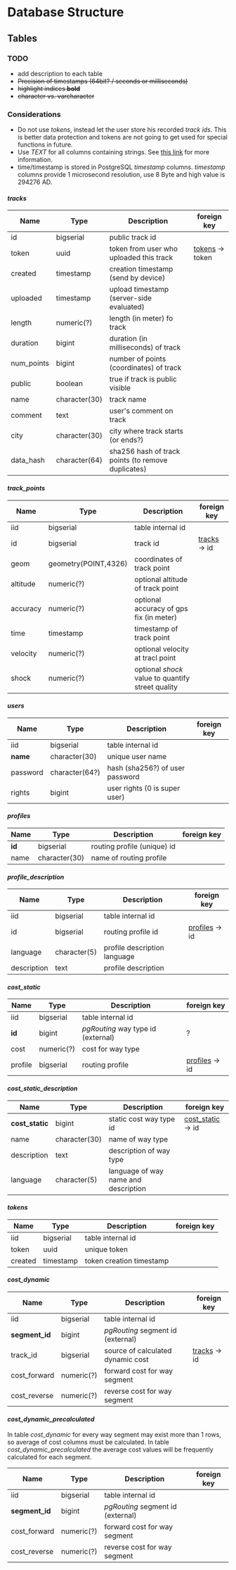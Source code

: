 # Database Structure

## Tables

### TODO

* add description to each table
* ~~Precision of timestamps (64bit? / seconds or milliseconds)~~
* ~~highlight indices **bold**~~
* ~~character vs. varcharacter~~


### Considerations

* Do not use *tokens*, instead let the user store his recorded *track ids*.
This is better data protection and tokens are not going to get used for special functions in future.
* Use *TEXT* for all columns containing strings.
See [this link](http://www.depesz.com/2010/03/02/charx-vs-varcharx-vs-varchar-vs-text/) for more information.
* time/timestamp is stored in PostgreSQL *timestamp* columns. 
*timestamp* columns provide 1 microsecond resolution, use 8 Byte and high value is 294276 AD.


#### *tracks*

| Name  | Type | Description | foreign key |
|-------|------|-------------|-------------|
| id | bigserial | public track id | |
| token | uuid | token from user who uploaded this track | [tokens](#tokens) -> token |
| created | timestamp | creation timestamp (send by device) | |
| uploaded | timestamp | upload timestamp (server-side evaluated) | |
| length | numeric(?) | length (in meter) fo track | |
| duration| bigint | duration (in milliseconds) of track | |
| num_points | bigint | number of points (coordinates) of track | |
| public | boolean | true if track is public visible | |
| name | character(30) | track name | |
| comment | text | user's comment on track | |
| city | character(30) | city where track starts (or ends?) | |
| data_hash |character(64) | sha256 hash of track points (to remove duplicates) | |


#### *track_points*

| Name  | Type | Description | foreign key |
|-------|------|-------------|-------------|
| iid | bigserial | table internal id | |
| id | bigserial | track id | [tracks](#tracks) -> id |
| geom| geometry(POINT,4326) | coordinates of track point | |
| altitude | numeric(?) | optional altitude of track point | |
| accuracy | numeric(?) | optional accuracy of gps fix (in meter) | |
| time | timestamp | timestamp of track point | |
| velocity | numeric(?) | optional velocity at tracl point | |
| shock | numeric(?) | optional *shock* value to quantify street quality | |


#### *users*

| Name  | Type | Description | foreign key |
|-------|------|-------------|-------------|
| iid | bigserial | table internal id | |
| **name** | character(30) | unique user name | |
| password | character(64?) | hash (sha256?) of user password | |
| rights | bigint | user rights (0 is super user) | |


#### *profiles*

| Name  | Type | Description | foreign key |
|-------|------|-------------|-------------|
| **id** | bigserial | routing profile (unique) id | |
| name | character(30) | name of routing profile | |


#### *profile_description*

| Name  | Type | Description | foreign key |
|-------|------|-------------|-------------|
| iid | bigserial | table internal id | |
| id | bigserial | routing profile id | [profiles](#profiles) -> id |
| language | character(5) | profile description language | |
| description | text | profile description | |


#### *cost_static*

| Name  | Type | Description | foreign key |
|-------|------|-------------|-------------|
| iid | bigserial | table internal id | |
| **id** | bigint | *pgRouting* way type id (external) | ? |
| cost | numeric(?) | cost for way type | |
| profile | bigserial | routing profile | [profiles](#profiles) -> id |


#### *cost_static_description*

| Name  | Type | Description | foreign key |
|-------|------|-------------|-------------|
| **cost_static** | bigint | static cost way type id | [cost_static](#cost_static) -> id |
| name | character(30) | name of way type | |
| description | text | description of way type | |
| language | character(5) | language of way name and description | |

#### *tokens*

| Name  | Type | Description | foreign key |
|-------|------|-------------|-------------|
| iid | bigserial | table internal id | |
| token | uuid | unique token | |
| created | timestamp | token creation timestamp | |


#### *cost_dynamic*

| Name  | Type | Description | foreign key |
|-------|------|-------------|-------------|
| iid | bigserial | table internal id | |
| **segment_id** | bigint | *pgRouting* segment id (external) | |
| track_id | bigserial | source of calculated dynamic cost | [tracks](#tracks) -> id |
| cost_forward | numeric(?) | forward cost for way segment | |
| cost_reverse | numeric(?) | reverse cost for way segment | |


#### *cost_dynamic_precalculated*

In table *cost_dynamic* for every way segment may exist more than 1 rows, so average of cost columns must be calculated.
In table *cost_dynamic_precalculated* the average cost values will be frequently calculated for each segment.

| Name  | Type | Description | foreign key |
|-------|------|-------------|-------------|
| iid | bigserial | table internal id | |
| **segment_id** | bigint | *pgRouting* segment id (external) | |
| cost_forward | numeric(?) | forward cost for way segment | |
| cost_reverse | numeric(?) | reverse cost for way segment | |

